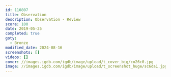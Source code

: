 ```yaml
---
id: 110807
title: Observation
description: Observation - Review
score: 100
date: 2019-05-25
completed: true
goty:
  - Bronze
modified_date: 2024-08-16
screenshots: []
videos: []
cover: //images.igdb.com/igdb/image/upload/t_cover_big/co26c0.jpg
image: //images.igdb.com/igdb/image/upload/t_screenshot_huge/sc6da1.jpg
---
```


